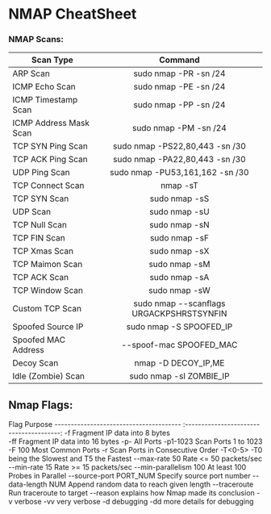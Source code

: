 # NMAP CheatSheet


### NMAP Scans:

| Scan Type               | Command                                        |
| ----------------------- | :---------------------------------------------:|
| ARP Scan                | sudo nmap -PR -sn <IP>/24                      |
| ICMP Echo Scan          | sudo nmap -PE -sn <IP>/24                      |
| ICMP Timestamp Scan     | sudo nmap -PP -sn <IP>/24                      |
| ICMP Address Mask Scan  | sudo nmap -PM -sn <IP>/24                      |
| TCP SYN Ping Scan       | sudo nmap -PS22,80,443 -sn <IP>/30             |
| TCP ACK Ping Scan       | sudo nmap -PA22,80,443 -sn <IP>/30             |
| UDP Ping Scan           | sudo nmap -PU53,161,162 -sn <IP>/30            | 
| TCP Connect Scan        | nmap -sT <IP>                                  |
| TCP SYN Scan            | sudo nmap -sS <IP>                             |
| UDP Scan                | sudo nmap -sU <IP>                             |
| TCP Null Scan           | sudo nmap -sN <IP>                             |
| TCP FIN Scan            | sudo nmap -sF <IP>                             |
| TCP Xmas Scan           | sudo nmap -sX <IP>                             |
| TCP Maimon Scan         | sudo nmap -sM <IP>                             |
| TCP ACK Scan            | sudo nmap -sA <IP>                             |
| TCP Window Scan         | sudo nmap -sW <IP>                             |
| Custom TCP Scan         | sudo nmap --scanflags URGACKPSHRSTSYNFIN <IP>  |
| Spoofed Source IP       | sudo nmap -S SPOOFED_IP <IP>                   |
| Spoofed MAC Address     | --spoof-mac SPOOFED_MAC                        |
| Decoy Scan              | nmap -D DECOY_IP,ME <IP>                       |
| Idle (Zombie) Scan      | sudo nmap -sI ZOMBIE_IP <IP>                   |  

## Nmap Flags:
Flag                                    Purpose
--------------------------------------- :---------------------------------------:
-f                                      Fragment IP data into 8 bytes  
-ff                                     Fragment IP data into 16 bytes 
-p-                                     All Ports
-p1-1023                                Scan Ports 1 to 1023
-F                                      100 Most Common Ports
-r                                      Scan Ports in Consecutive Order
-T<0-5>                                 -T0 being the Slowest and T5 the Fastest
--max-rate 50                           Rate <= 50 packets/sec
--min-rate 15                           Rate >= 15 packets/sec
--min-parallelism 100                   At least 100 Probes in Parallel
--source-port PORT_NUM                  Specify source port number
--data-length NUM                       Append random data to reach given length
--traceroute                            Run traceroute to target 
--reason                                explains how Nmap made its conclusion
-v                                      verbose
-vv                                     very verbose
-d                                      debugging
-dd                                     more details for debugging
